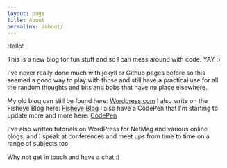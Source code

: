 ```yaml
---
layout: page
title: About
permalink: /about/
---
```


Hello!

This is a new blog for fun stuff and so I can mess around with code. YAY :)

I've never really done much with jekyll or Github pages before so this seemed a good way to play with those and still have a practical use for all the random thoughts and bits and bobs that have no place elsewhere.

My old blog can still be found here: [Wordpress.com](https://kirstyburgoine.wordpress.com/)
I also write on the Fisheye Blog here: [Fisheye Blog](http://fisheye-webdesign.co.uk/insights/)
I also have a CodePen that I'm starting to update more and more here: [CodePen](https://codepen.io/kirstyburgoine/) 

I've also written tutorials on WordPress for NetMag and various online blogs, and I speak at conferences and meet ups from time to time on a range of subjects too.

Why not get in touch and have a chat :)